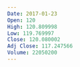 ```yaml
---
Date: 2017-01-23
Open: 120
High: 120.809998
Low: 119.769997
Close: 120.080002
Adj Close: 117.247566
Volume: 22050200
---
```

